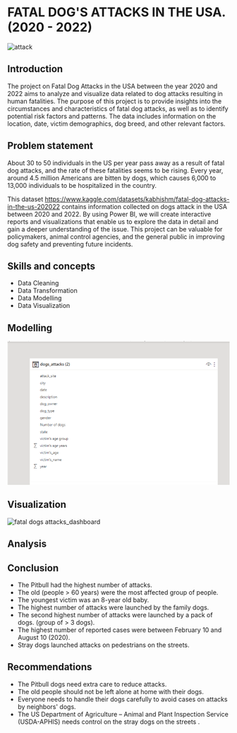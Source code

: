 # FATAL DOG'S ATTACKS IN THE USA.  (2020 - 2022)
![attack](https://www.keithstonelaw.com/wp-content/uploads/2016/08/shutterstock_662031211.jpg) 

## Introduction
The project on Fatal Dog Attacks in the USA between the year 2020 and 2022 aims to analyze and visualize data related to dog attacks resulting in human fatalities. The purpose of this project is to provide insights into the circumstances and characteristics of fatal dog attacks, as well as to identify potential risk factors and patterns. The data includes information on the location, date, victim demographics, dog breed, and other relevant factors. 

## Problem statement
About 30 to 50 individuals in the US per year pass away as a result of fatal dog attacks, and the rate of these fatalities seems to be rising. Every year, around 4.5 million Americans are bitten by dogs, which causes 6,000 to 13,000 individuals to be hospitalized in the country.

This dataset https://www.kaggle.com/datasets/kabhishm/fatal-dog-attacks-in-the-us-202022 contains information collected on dogs attack in the USA between 2020 and 2022. 
By using Power BI, we will create interactive reports and visualizations that enable us to explore the data in detail and gain a deeper understanding of the issue. This project can be valuable for policymakers, animal control agencies, and the general public in improving dog safety and preventing future incidents.

## Skills and concepts
* Data Cleaning
* Data Transformation
* Data Modelling
* Data Visualization

## Modelling
![modell](https://github.com/Samuel-Njoroge/fatal-dogs-attacks/blob/main/model.png)

## Visualization
![fatal dogs attacks_dashboard](https://user-images.githubusercontent.com/108589210/233085611-248feefd-a869-4801-b337-ecdc19fa7af9.png)

## Analysis

## Conclusion

* The Pitbull had the highest number of attacks.
* The old (people > 60 years) were the most affected group of people.
* The youngest victim was an 8-year old baby.
* The highest number of attacks were launched by the family dogs.
* The second highest number of attacks were launched by a pack of dogs. (group of > 3 dogs).
* The  highest number of reported cases were between  February 10 and  August 10 (2020).
* Stray dogs launched attacks on pedestrians  on the streets. 

## Recommendations

* The Pitbull dogs need extra care to reduce attacks.
* The old people should not be left alone at home with their dogs.
* Everyone needs to handle their dogs carefully to avoid cases on attacks by neighbors' dogs.   
* The US  Department of Agriculture – Animal and Plant Inspection Service (USDA-APHIS) needs control on the stray dogs on the streets .
